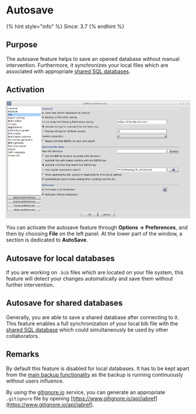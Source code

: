 # Autosave

{% hint style="info" %}
Since: 3.7
{% endhint %}

## Purpose

The autosave feature helps to save an opened database without manual intervention. Furthermore, it synchronizes your local files which are associated with appropriate [shared SQL databases](../collaborative-work/sqldatabase.md).

## Activation

![Screenshot of the autosave preferences](../.gitbook/assets/autosave.png)

You can activate the autosave feature through **Options → Preferences**, and then by choosing **File** on the left panel. At the lower part of the window, a section is dedicated to **AutoSave**.

## Autosave for local databases

If you are working on `.bib` files which are located on your file system, this feature will detect your changes automatically and save them without further intervention.

## Autosave for shared databases

Generally, you are able to save a shared database after connecting to it. This feature enables a full synchronization of your local bib file with the [shared SQL database](../collaborative-work/sqldatabase.md) which could simultaneously be used by other collaborators.

## Remarks

By default this feature is disabled for local databases. It has to be kept apart from the [main backup functionality](backup.md) as the backup is running continuously without users influence.

By using the [gitignore.io](https://www.gitignore.io/) service, you can generate an appropriate `.gitignore` file by opening [https://www.gitignore.io/api/jabref](https://www.gitignore.io/api/jabref).

